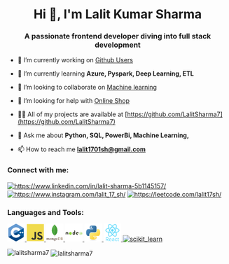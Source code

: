 <h1 align="center">Hi 👋, I'm Lalit Kumar Sharma</h1>
<h3 align="center">A passionate frontend developer diving into full stack development</h3>



- 🔭 I’m currently working on [Github Users](https://github.com/LalitSharma7/Feedback-App)

- 🌱 I’m currently learning **Azure, Pyspark, Deep Learning, ETL**

- 👯 I’m looking to collaborate on [Machine learning](https://github.com/LalitSharma7/Machine-Learning)

- 🤝 I’m looking for help with [Online Shop ](https://github.com/LalitSharma7/Online-Shop)

- 👨‍💻 All of my projects are available at [https://github.com/LalitSharma7](https://github.com/LalitSharma7)

- 💬 Ask me about **Python, SQL, PowerBi, Machine Learning,**

- 📫 How to reach me **lalit1701sh@gmail.com**


<h3 align="left">Connect with me:</h3>
<p align="left">
<a href="https://linkedin.com/in/https://www.linkedin.com/in/lalit-sharma-5b1145157/" target="blank"><img align="center" src="https://raw.githubusercontent.com/rahuldkjain/github-profile-readme-generator/master/src/images/icons/Social/linked-in-alt.svg" alt="https://www.linkedin.com/in/lalit-sharma-5b1145157/" height="30" width="40" /></a>
<a href="https://instagram.com/https://www.instagram.com/lalit_17_sh/" target="blank"><img align="center" src="https://raw.githubusercontent.com/rahuldkjain/github-profile-readme-generator/master/src/images/icons/Social/instagram.svg" alt="https://www.instagram.com/lalit_17_sh/" height="30" width="40" /></a>
<a href="https://www.leetcode.com/https://leetcode.com/lalit17sh/" target="blank"><img align="center" src="https://raw.githubusercontent.com/rahuldkjain/github-profile-readme-generator/master/src/images/icons/Social/leet-code.svg" alt="https://leetcode.com/lalit17sh/" height="30" width="40" /></a>
</p>

<h3 align="left">Languages and Tools:</h3>
<p align="left"> <a href="https://www.w3schools.com/cpp/" target="_blank" rel="noreferrer"> <img src="https://raw.githubusercontent.com/devicons/devicon/master/icons/cplusplus/cplusplus-original.svg" alt="cplusplus" width="40" height="40"/> </a> <a href="https://developer.mozilla.org/en-US/docs/Web/JavaScript" target="_blank" rel="noreferrer"> <img src="https://raw.githubusercontent.com/devicons/devicon/master/icons/javascript/javascript-original.svg" alt="javascript" width="40" height="40"/> </a> <a href="https://www.mongodb.com/" target="_blank" rel="noreferrer"> <img src="https://raw.githubusercontent.com/devicons/devicon/master/icons/mongodb/mongodb-original-wordmark.svg" alt="mongodb" width="40" height="40"/> </a> <a href="https://nodejs.org" target="_blank" rel="noreferrer"> <img src="https://raw.githubusercontent.com/devicons/devicon/master/icons/nodejs/nodejs-original-wordmark.svg" alt="nodejs" width="40" height="40"/> </a> <a href="https://www.python.org" target="_blank" rel="noreferrer"> <img src="https://raw.githubusercontent.com/devicons/devicon/master/icons/python/python-original.svg" alt="python" width="40" height="40"/> </a> <a href="https://reactjs.org/" target="_blank" rel="noreferrer"> <img src="https://raw.githubusercontent.com/devicons/devicon/master/icons/react/react-original-wordmark.svg" alt="react" width="40" height="40"/> </a> <a href="https://scikit-learn.org/" target="_blank" rel="noreferrer"> <img src="https://upload.wikimedia.org/wikipedia/commons/0/05/Scikit_learn_logo_small.svg" alt="scikit_learn" width="40" height="40"/> </a>  </p>

<p><img align="left" src="https://github-readme-stats.vercel.app/api/top-langs?username=lalitsharma7&show_icons=true&locale=en&layout=compact" alt="lalitsharma7" /></p>

<p>&nbsp;<img align="center" src="https://github-readme-stats.vercel.app/api?username=lalitsharma7&show_icons=true&locale=en" alt="lalitsharma7" /></p>



